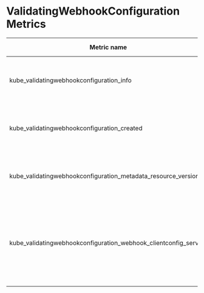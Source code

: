 # ValidatingWebhookConfiguration Metrics

| Metric name                                                      | Metric type | Labels/tags                                                                                                                                                                                                                                                                                         | Status       |
| ---------------------------------------------------------------- | ----------- | --------------------------------------------------------------------------------------------------------------------------------------------------------------------------------------------------------------------------------------------------------------------------------------------------- | ------------ |
| kube_validatingwebhookconfiguration_info                         | Gauge       | `validatingwebhookconfiguration`=&lt;validatingwebhookconfiguration-name&gt; <br> `namespace`=&lt;validatingwebhookconfiguration-namespace&gt;                                                                                                                                                      | EXPERIMENTAL |
| kube_validatingwebhookconfiguration_created                      | Gauge       | `validatingwebhookconfiguration`=&lt;validatingwebhookconfiguration-name&gt; <br> `namespace`=&lt;validatingwebhookconfiguration-namespace&gt;                                                                                                                                                      | EXPERIMENTAL |
| kube_validatingwebhookconfiguration_metadata_resource_version    | Gauge       | `validatingwebhookconfiguration`=&lt;validatingwebhookconfiguration-name&gt; <br> `namespace`=&lt;validatingwebhookconfiguration-namespace&gt;                                                                                                                                                      | EXPERIMENTAL |
| kube_validatingwebhookconfiguration_webhook_clientconfig_service | Gauge       | `validatingwebhookconfiguration`=&lt;validatingwebhookconfiguration-name&gt; <br> `namespace`=&lt;validatingwebhookconfiguration-namespace&gt; <br> `webhook_name`=&lt;webhook-name&gt; <br> `service_name`=&lt;webhook-service-name&gt; <br> `service_namespace`=&lt;webhook-service-namespace&gt; | EXPERIMENTAL |
